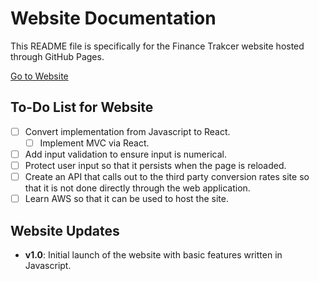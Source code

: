 # Website Documentation

This README file is specifically for the Finance Trakcer website hosted through GitHub Pages.

[Go to Website](https://username.github.io/repository-name)

## To-Do List for Website

- [ ] Convert implementation from Javascript to React.
  - [ ] Implement MVC via React.
- [ ] Add input validation to ensure input is numerical.
- [ ] Protect user input so that it persists when the page is reloaded.
- [ ] Create an API that calls out to the third party conversion rates site so that it is not done directly through the web application.
- [ ] Learn AWS so that it can be used to host the site.

## Website Updates

- **v1.0**: Initial launch of the website with basic features written in Javascript.
